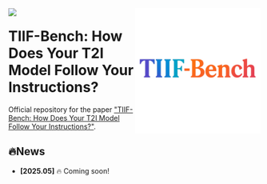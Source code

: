 <img src="assets/icon.png" width="100px" align="left">
<img src="assets/art-text.png" width="250px" align="right">

# TIIF-Bench: How Does Your T2I Model Follow Your Instructions?

Official repository for the paper ["TIIF-Bench: How Does Your T2I Model Follow Your Instructions?"](https://github.com/A113N-W3I/TIIF-Bench).

## 🔥News
- **[2025.05]** 🔥 Coming soon!